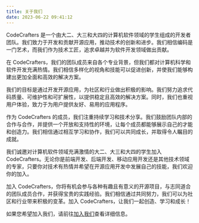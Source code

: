```yaml
---
title: 关于我们
date: 2023-06-22 09:41:12
---
```


CodeCrafters 是一个由大二、大三和大四的计算机软件领域的学生组成的开发者团队。我们致力于开发和贡献开源应用，推动技术的创新和进步。我们相信编码是一门艺术，而我们作为技术工匠，追求卓越并为软件开发领域做出贡献。

在 CodeCrafters，我们的团队成员来自各个专业背景，但我们都对计算机科学和软件开发充满热情。我们相信多样化的视角和技能可以促进创新，并使我们能够构建出更加全面和高效的解决方案。

我们的目标是通过开发开源应用，为社区和行业做出积极的影响。我们努力追求代码质量、可维护性和可扩展性，以提供稳定且高效的解决方案。同时，我们也重视用户体验，致力于为用户提供友好、易用的应用程序。

作为 CodeCrafters 的成员，我们注重持续学习和技术分享。我们鼓励团队内部的合作与合作，并提供一个开放和支持性的环境，让每个成员都能够展示自己的才能和创造力。我们相信通过相互学习和协作，我们可以共同成长，并取得令人瞩目的成就。

我们诚邀对计算机软件领域充满激情的大二、大三和大四的学生加入 CodeCrafters。无论你是前端开发、后端开发、移动应用开发还是其他技术领域的专家，只要你对技术有热情并希望在开源应用开发中发展自己的技能，我们欢迎你的加入。

加入 CodeCrafters，你将有机会参与各种有趣且有意义的开源项目，与志同道合的团队成员合作，并获得宝贵的实践经验。我们相信通过共同努力，我们可以为社区和行业带来积极的变革。加入 CodeCrafters，让我们一起创造、学习和成长！

如果您希望加入我们，请前往[加入我们](/join-us/)查看详细信息。